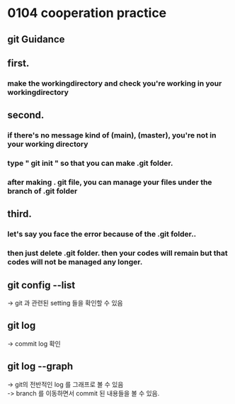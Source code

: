 # 0104 cooperation practice

## git Guidance  
## first.   
### make the workingdirectory and check you're working in your workingdirectory

## second.  
### if there's no message kind of (main), (master), you're not in your working directory  
### type " git init " so that you can make .git folder.   
### after making . git file, you can manage your files under the branch of .git folder  

## third.  
### let's say you face the error because of the .git folder..  
### then just delete .git folder. then your codes will remain but that codes will not be managed any longer.   

## git config --list
-> git 과 관련된 setting 들을 확인할 수 있음  

## git log  
-> commit log 확인  

## git log --graph  
-> git의 전반적인 log 를 그래프로 볼 수 있음  
-> branch 를 이동하면서 commit 된 내용들을 볼 수 있음.

